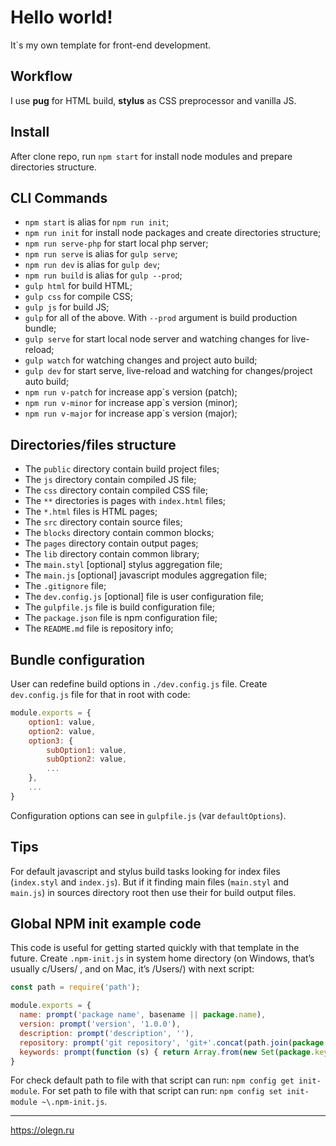 # Hello world!

It`s my own template for front-end development.

Workflow
---
I use **pug** for HTML build, **stylus** as CSS preprocessor and vanilla JS.

Install
---
After clone repo, run ```npm start``` for install node modules and prepare directories structure.

CLI Commands
---
- ```npm start``` is alias for ```npm run init```;
- ```npm run init``` for install node packages and create directories structure;
- ```npm run serve-php``` for start local php server;
- ```npm run serve``` is alias for ```gulp serve```;
- ```npm run dev``` is alias for ```gulp dev```;
- ```npm run build``` is alias for ```gulp --prod```;
- ```gulp html``` for build HTML;
- ```gulp css``` for compile CSS;
- ```gulp js``` for build JS;
- ```gulp``` for all of the above. With ```--prod``` argument is build production bundle;
- ```gulp serve``` for start local node server and watching changes for live-reload;
- ```gulp watch``` for watching changes and project auto build;
- ```gulp dev``` for start serve, live-reload and watching for changes/project auto build;
- ```npm run v-patch``` for increase app`s version (patch);
- ```npm run v-minor``` for increase app`s version (minor);
- ```npm run v-major``` for increase app`s version (major);

Directories/files structure
---
- The ```public``` directory contain build project files;
 - The ```js``` directory contain compiled JS file;
 - The ```css``` directory contain compiled CSS file;
 - The ```**``` directories is pages with ```index.html``` files;
 - The ```*.html``` files is HTML pages;
- The ```src``` directory contain source files;
 - The ```blocks``` directory contain common blocks;
 - The ```pages``` directory contain output pages;
 - The ```lib``` directory contain common library;
 - The ```main.styl``` [optional] stylus aggregation file;
 - The ```main.js``` [optional] javascript modules aggregation file;
- The ```.gitignore``` file;
- The ```dev.config.js``` [optional] file is user configuration file;
- The ```gulpfile.js``` file is build configuration file;
- The ```package.json``` file is npm configuration file;
- The ```README.md``` file is repository info;

Bundle configuration
---
User can redefine build options in ```./dev.config.js``` file. Create ```dev.config.js``` file for that in root with code:
```javascript
module.exports = {
    option1: value,
    option2: value,
    option3: {
        subOption1: value,
        subOption2: value,
        ...
    },
    ...
}
```
Configuration options can see in ```gulpfile.js``` (var ```defaultOptions```).

Tips
---
For default javascript and stylus build tasks looking for index files (```index.styl``` and ```index.js```). But if it finding main files (```main.styl``` and ```main.js```) in sources directory root then use their for build output files.

Global NPM init example code
---
This code is useful for getting started quickly with that template in the future. Create ```.npm-init.js``` in system home directory (on Windows, that’s usually c/Users/<username> , and on Mac, it’s /Users/<username>) with next script:
```javascript
const path = require('path');

module.exports = {
  name: prompt('package name', basename || package.name),
  version: prompt('version', '1.0.0'),
  description: prompt('description', ''),
  repository: prompt('git repository', 'git+'.concat(path.join(package.homepage, basename))),
  keywords: prompt(function (s) { return Array.from(new Set(package.keywords.concat(s.split(/\s+/)))) }, package.keywords),
}
```
For check default path to file with that script can run: ```npm config get init-module```.
For set path to file with that script can run: ```npm config set init-module ~\.npm-init.js```.

---
https://olegn.ru
